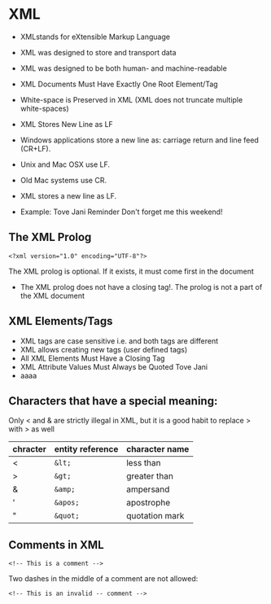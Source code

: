 # XML
* XMLstands for eXtensible Markup Language
* XML was designed to store and transport data
* XML was designed to be both human- and machine-readable
* XML Documents Must Have Exactly One Root Element/Tag
* White-space is Preserved in XML (XML does not truncate multiple white-spaces)
* XML Stores New Line as LF
 * Windows applications store a new line as: carriage return and line feed (CR+LF).
 * Unix and Mac OSX use LF.
 * Old Mac systems use CR.
 * XML stores a new line as LF.


* Example:
      <?xml version="1.0" encoding="UTF-8"?>
      <note>
       <to>Tove</to>
       <from>Jani</from>
       <heading>Reminder</heading>
       <body>Don't forget me this weekend!</body>
      </note>

## The XML Prolog
    <?xml version="1.0" encoding="UTF-8"?>
The XML prolog is optional. If it exists, it must come first in the document
* The XML prolog does not have a closing tag!. The prolog is not a part of the XML document


## XML Elements/Tags
* XML tags are case sensitive i.e. <root> and <Root> both tags are different
* XML allows creating new tags (user defined tags)
* All XML Elements Must Have a Closing Tag
* XML Attribute Values Must Always be Quoted
      <note date="12/11/2007">
        <to>Tove</to>
        <from>Jani</from>
      </note>
* aaaa


## Characters that have a special meaning:
Only < and & are strictly illegal in XML, but it is a good habit to replace > with &gt; as well

|chracter|entity reference|character name|
|--------|----------------|--------------|
|<       |     `&lt;`     | less than    |
|>       |     `&gt;`     | greater than |
|&       |    `&amp;`     | ampersand    |
|'       |    `&apos;`    | apostrophe   |
|"       |    `&quot;`    |quotation mark|


## Comments in XML
    <!-- This is a comment -->


Two dashes in the middle of a comment are not allowed:

    <!-- This is an invalid -- comment -->
